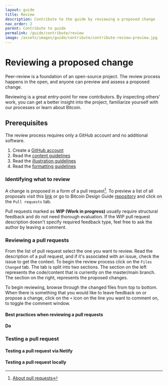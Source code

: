 ```yaml
---
layout: guide
title: Review
description: Contribute to the guide by reviewing a proposed change
nav_order: 2
parent: Contribute to guide
permalink: /guide/contribute/review
image: /assets/images/guide/contribute/contribute-review-preview.jpg
---
```


# Reviewing a proposed change

Peer-review is a foundation of an open-source project. The review process happens in the open, and anyone can preview and assess a proposed change.

Reviewing is a great entry-point for new contributors. By inspecting others' work, you can get a better insight into the project, familiarize yourself with our processes or learn about Bitcoin.

## Prerequisites

The review process requires only a GitHub account and no additional software.

1. Create a [GitHub account](https://github.com/)
2. Read the [content guidelines](content-guidelines.md)
3. Read the [illustration guidelines](illustration-guidelines.md)
4. Read the [formatting guidelines](formatting.md)

### Identifying what to review

A change is proposed in a form of a pull request[^1]. To preview a list of all proposals visit this [link](https://github.com/BitcoinDesign/Guide/pulls) or go to Bitcoin Design Guide [repository](https://github.com/BitcoinDesign/Guide/) and click on the `Pull requests` tab.

Pull requests marked as **WIP (Work in progress)** usually require structural feedback and do not need thorough evaluation. If the WIP pull request description doesn't specify required feedback type, feel free to ask the author by leaving a comment.

### Reviewing a pull requests

From the list of pull request select the one you want to review. Read the description of a pull request, and if it's associated with an issue, check the issue to get the context. To begin the review process click on the `Files Changed` tab. The tab is split into two sections. The section on the left represents the code/content that is currently on the master/main branch. The section on the right, represents the proposed changes.

To begin reviewing, browse through the changed files from top to bottom. When there is something that you would like to leave feedback on or propose a change, click on the `+` icon on the line you want to comment on, to toggle the comment window.

#### Best practices when reviewing a pull requests

**Do**

### Testing a pull request

#### Testing a pull request via Netify
#### Testing a pull request locally

[^1]:[About pull requests](https://docs.github.com/en/github/collaborating-with-issues-and-pull-requests/about-pull-requests)
